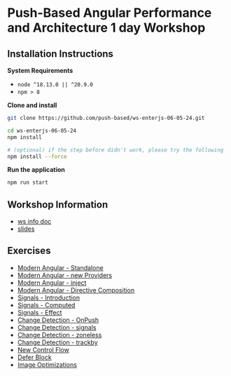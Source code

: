 # Push-Based Angular Performance and Architecture 1 day Workshop

## Installation Instructions

**System Requirements**

* `node ^18.13.0 || ^20.9.0`
* `npm > 8`

**Clone and install**

```bash
git clone https://github.com/push-based/ws-enterjs-06-05-24.git

cd ws-enterjs-06-05-24
npm install

# (optional) if the step before didn't work, please try the following
npm install --force
```

**Run the application**

```bash
npm run start
```

## Workshop Information

* [ws info doc](https://docs.google.com/document/d/1KaGs4u_aFYWrVNtwOOg0ooSY30-XevRz8wPyE88QdlE/edit?usp=sharing)
* [slides](https://drive.google.com/drive/folders/1tcBfAPqk9Zwhob8byxcZ0zgLFSrpaLLY?usp=sharing)

## Exercises

* [Modern Angular - Standalone](exercises/modern-angular_standalone-components.md)
* [Modern Angular - new Providers](exercises/modern-angular_new-providers.md)
* [Modern Angular - inject](exercises/modern-angular_inject.md)
* [Modern Angular - Directive Composition](exercises/modern-angular_hostDirectives.md)
* [Signals - Introduction](exercises/signals_introduction.md)
* [Signals - Computed](exercises/signals_computed.md)
* [Signals - Effect](exercises/signals_effect.md)
* [Change Detection - OnPush](exercises/change-detection_OnPush.md)
* [Change Detection - signals](exercises/change-detection_signals.md)
* [Change Detection - zoneless](exercises/change-detection_zoneless.md)
* [Change Detection - trackby](exercises/change-detection_trackBy.md)
* [New Control Flow](exercises/new-control-flow.md)
* [Defer Block](exercises/defer.md)
* [Image Optimizations](exercises/ng-optimized-images.md)
